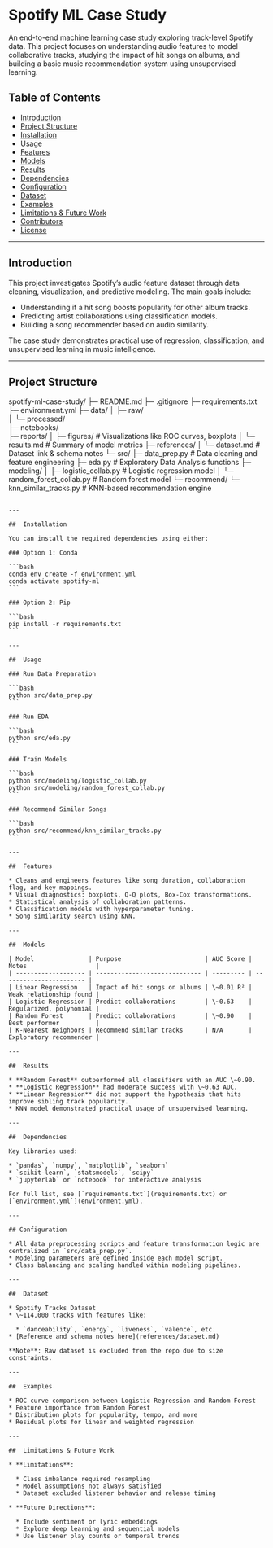 
# Spotify ML Case Study 

An end-to-end machine learning case study exploring track-level Spotify data. This project focuses on understanding audio features to model collaborative tracks, studying the impact of hit songs on albums, and building a basic music recommendation system using unsupervised learning.

##  Table of Contents

- [Introduction](#introduction)
- [Project Structure](#project-structure)
- [Installation](#installation)
- [Usage](#usage)
- [Features](#features)
- [Models](#models)
- [Results](#results)
- [Dependencies](#dependencies)
- [Configuration](#configuration)
- [Dataset](#dataset)
- [Examples](#examples)
- [Limitations & Future Work](#limitations--future-work)
- [Contributors](#contributors)
- [License](#license)

---

##  Introduction

This project investigates Spotify’s audio feature dataset through data cleaning, visualization, and predictive modeling. The main goals include:
- Understanding if a hit song boosts popularity for other album tracks.
- Predicting artist collaborations using classification models.
- Building a song recommender based on audio similarity.

The case study demonstrates practical use of regression, classification, and unsupervised learning in music intelligence.

---

##  Project Structure


spotify-ml-case-study/
├─ README.md
├─ .gitignore
├─ requirements.txt
├─ environment.yml
├─ data/
│  ├─ raw/              
│  └─ processed/        
├─ notebooks/           
├─ reports/
│  ├─ figures/          # Visualizations like ROC curves, boxplots
│  └─ results.md        # Summary of model metrics
├─ references/
│  └─ dataset.md        # Dataset link & schema notes
└─ src/
   ├─ data_prep.py             # Data cleaning and feature engineering
   ├─ eda.py                   # Exploratory Data Analysis functions
   ├─ modeling/
   │  ├─ logistic_collab.py    # Logistic regression model
   │  └─ random_forest_collab.py  # Random forest model
   └─ recommend/
      └─ knn_similar_tracks.py # KNN-based recommendation engine
````

---

##  Installation

You can install the required dependencies using either:

### Option 1: Conda

```bash
conda env create -f environment.yml
conda activate spotify-ml
```

### Option 2: Pip

```bash
pip install -r requirements.txt
```

---

##  Usage

### Run Data Preparation

```bash
python src/data_prep.py
```

### Run EDA

```bash
python src/eda.py
```

### Train Models

```bash
python src/modeling/logistic_collab.py
python src/modeling/random_forest_collab.py
```

### Recommend Similar Songs

```bash
python src/recommend/knn_similar_tracks.py
```

---

##  Features

* Cleans and engineers features like song duration, collaboration flag, and key mappings.
* Visual diagnostics: boxplots, Q-Q plots, Box-Cox transformations.
* Statistical analysis of collaboration patterns.
* Classification models with hyperparameter tuning.
* Song similarity search using KNN.

---

##  Models

| Model               | Purpose                       | AUC Score | Notes                   |
| ------------------- | ----------------------------- | --------- | ----------------------- |
| Linear Regression   | Impact of hit songs on albums | \~0.01 R² | Weak relationship found |
| Logistic Regression | Predict collaborations        | \~0.63    | Regularized, polynomial |
| Random Forest       | Predict collaborations        | \~0.90    | Best performer          |
| K-Nearest Neighbors | Recommend similar tracks      | N/A       | Exploratory recommender |

---

##  Results

* **Random Forest** outperformed all classifiers with an AUC \~0.90.
* **Logistic Regression** had moderate success with \~0.63 AUC.
* **Linear Regression** did not support the hypothesis that hits improve sibling track popularity.
* KNN model demonstrated practical usage of unsupervised learning.

---

##  Dependencies

Key libraries used:

* `pandas`, `numpy`, `matplotlib`, `seaborn`
* `scikit-learn`, `statsmodels`, `scipy`
* `jupyterlab` or `notebook` for interactive analysis

For full list, see [`requirements.txt`](requirements.txt) or [`environment.yml`](environment.yml).

---

## Configuration

* All data preprocessing scripts and feature transformation logic are centralized in `src/data_prep.py`.
* Modeling parameters are defined inside each model script.
* Class balancing and scaling handled within modeling pipelines.

---

##  Dataset

* Spotify Tracks Dataset
* \~114,000 tracks with features like:

  * `danceability`, `energy`, `liveness`, `valence`, etc.
* [Reference and schema notes here](references/dataset.md)

**Note**: Raw dataset is excluded from the repo due to size constraints.

---

##  Examples

* ROC curve comparison between Logistic Regression and Random Forest
* Feature importance from Random Forest
* Distribution plots for popularity, tempo, and more
* Residual plots for linear and weighted regression

---

##  Limitations & Future Work

* **Limitations**:

  * Class imbalance required resampling
  * Model assumptions not always satisfied
  * Dataset excluded listener behavior and release timing

* **Future Directions**:

  * Include sentiment or lyric embeddings
  * Explore deep learning and sequential models
  * Use listener play counts or temporal trends

